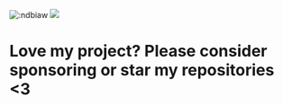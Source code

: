 ![:ndbiaw](https://count.getloli.com/get/@:ndbiaw?theme=rule34)
![](https://fakku.cc/api/archives/f4a147178f8c3f6fa0ee9ace52174aed1a2a3398/page?path=15.png)
# Love my project? Please consider sponsoring or star my repositories <3
